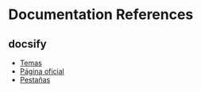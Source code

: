 # Documentation References

## docsify
- [Temas](https://jhildenbiddle.github.io/docsify-themeable/)
- [Página oficial](https://docsify.js.org)
- [Pestañas](https://jhildenbiddle.github.io/docsify-tabs/#/)
